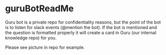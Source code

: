 # guruBotReadMe
Guru bot is a private repo for confidentiality reasons, but the point of the bot is to listen for slack events (@mention the bot). If the bot is mentioned and the question is formatted properly it will create a card in Guru (our internal knowledge repo) for you. 


Please see picture in repo for example. 
